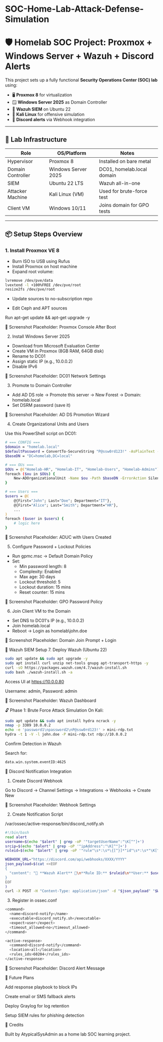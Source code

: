 # SOC-Home-Lab-Attack-Defense-Simulation
# 🛡️ Homelab SOC Project: Proxmox + Windows Server + Wazuh + Discord Alerts

This project sets up a fully functional **Security Operations Center (SOC) lab** using:

- 🖥️ **Proxmox 8** for virtualization
- 🪟 **Windows Server 2025** as Domain Controller
- 🧠 **Wazuh SIEM** on Ubuntu 22
- 🧪 **Kali Linux** for offensive simulation
- 🔔 **Discord alerts** via Webhook integration

---

## 🧰 Lab Infrastructure

| Role             | OS/Platform         | Notes                        |
|------------------|---------------------|------------------------------|
| Hypervisor       | Proxmox 8           | Installed on bare metal      |
| Domain Controller| Windows Server 2025 | DC01, homelab.local domain   |
| SIEM             | Ubuntu 22 LTS       | Wazuh all-in-one             |
| Attacker Machine | Kali Linux (VM)     | Used for brute-force test    |
| Client VM        | Windows 10/11       | Joins domain for GPO tests   |

---

## 📦 Setup Steps Overview

### 1. Install Proxmox VE 8

- Burn ISO to USB using Rufus
- Install Proxmox on host machine
- Expand root volume:
```bash
lvremove /dev/pve/data
lvextend -l +100%FREE /dev/pve/root
resize2fs /dev/pve/root
```

- Update sources to no-subscription repo

- Edit Ceph and APT sources

Run apt-get update && apt-get upgrade -y

📸 Screenshot Placeholder: Proxmox Console After Boot

2. Install Windows Server 2025

- Download from Microsoft Evaluation Center
- Create VM in Proxmox (8GB RAM, 64GB disk)
- Rename to DC01
- Assign static IP (e.g., 10.0.0.2)
- Disable IPv6

📸 Screenshot Placeholder: DC01 Network Settings

3. Promote to Domain Controller

- Add AD DS role → Promote this server → New Forest → Domain: homelab.local
- Set DSRM password (save it)

📸 Screenshot Placeholder: AD DS Promotion Wizard

4. Create Organizational Units and Users

Use this PowerShell script on DC01:

```bash
# === CONFIG ===
$domain = "homelab.local"
$defaultPassword = ConvertTo-SecureString "P@ssw0rd123!" -AsPlainText -Force
$baseDN = "DC=homelab,DC=local"

# === OUs ===
$OUs = @("Homelab-HR", "Homelab-IT", "Homelab-Users", "Homelab-Admins")
foreach ($ou in $OUs) {
    New-ADOrganizationalUnit -Name $ou -Path $baseDN -ErrorAction SilentlyContinue
}

# === Users ===
$users = @(
    @{First="John"; Last="Doe"; Department="IT"},
    @{First="Alice"; Last="Smith"; Department="HR"},
    ...
)
foreach ($user in $users) {
    # logic here
}
```

📸 Screenshot Placeholder: ADUC with Users Created

5. Configure Password + Lockout Policies

- Run gpmc.msc → Default Domain Policy
- Set:
    - Min password length: 8
    - Complexity: Enabled
    - Max age: 30 days
    - Lockout threshold: 5
    - Lockout duration: 15 mins
    - Reset counter: 15 mins

📸 Screenshot Placeholder: GPO Password Policy

6. Join Client VM to the Domain

- Set DNS to DC01's IP (e.g., 10.0.0.2)
- Join homelab.local
- Reboot → Login as homelab\john.doe

📸 Screenshot Placeholder: Domain Join Prompt + Login

🧠 Wazuh SIEM Setup
7. Deploy Wazuh (Ubuntu 22)

```bash
sudo apt update && sudo apt upgrade -y
sudo apt install curl unzip net-tools gnupg apt-transport-https -y
curl -sO https://packages.wazuh.com/4.7/wazuh-install.sh
sudo bash ./wazuh-install.sh -a
```
Access UI at https://10.0.0.80

Username: admin, Password: admin

📸 Screenshot Placeholder: Wazuh Dashboard

🔓 Phase 1: Brute Force Attack Simulation
On Kali:

```bash
sudo apt update && sudo apt install hydra ncrack -y
nmap -p 3389 10.0.0.2
echo -e 'password1\npassword2\nP@ssw0rd123!' > mini-rdp.txt
hydra -t 1 -V -l john.doe -P mini-rdp.txt rdp://10.0.0.2
```

Confirm Detection in Wazuh

Search for:

```bash
data.win.system.eventID:4625
```

📢 Discord Notification Integration
1. Create Discord Webhook

Go to Discord → Channel Settings → Integrations → Webhooks → Create New

📸 Screenshot Placeholder: Webhook Settings

2. Create Notification Script

/var/ossec/active-response/bin/discord_notify.sh

```bash
#!/bin/bash
read alert
username=$(echo "$alert" | grep -oP '"targetUserName":"\K[^"]+')
srcip=$(echo "$alert" | grep -oP '"ipAddress":"\K[^"]+')
ruleid=$(echo "$alert" | grep -oP '"rule"\s*:\s*\{[^}]*"id"\s*:\s*"\K[^"]+')

WEBHOOK_URL="https://discord.com/api/webhooks/XXXX/YYYY"
json_payload=$(cat <<EOF
{
  "content": "🚨 **Wazuh Alert** 🚨\n**Rule ID:** $ruleid\n**User:** $username\n**Source IP:** $srcip"
}
EOF
)
curl -X POST -H "Content-Type: application/json" -d "$json_payload" "$WEBHOOK_URL"
```

3. Register in ossec.conf

```bash
<command>
  <name>discord-notify</name>
  <executable>discord_notify.sh</executable>
  <expect>user</expect>
  <timeout_allowed>no</timeout_allowed>
</command>

<active-response>
  <command>discord-notify</command>
  <location>all</location>
  <rules_ids>60204</rules_ids>
</active-response>
```
📸 Screenshot Placeholder: Discord Alert Message

🚀 Future Plans

 Add response playbook to block IPs

 Create email or SMS fallback alerts

 Deploy Graylog for log retention

 Setup SIEM rules for phishing detection

🧾 Credits

Built by AtypicalSysAdmin as a home lab SOC learning project.


